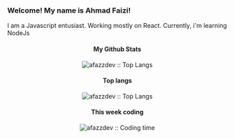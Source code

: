 ### Welcome! My name is Ahmad Faizi!
I am a Javascript entusiast. Working mostly on React. Currently, i'm learning NodeJs

<h4 align="center">My Github Stats</h4>
<p align="center"><img src="https://github-readme-stats.vercel.app/api?username=afazzdev" alt="afazzdev :: Top Langs" /></p>

<h4 align="center">Top langs</h4>
<p align="center"><img src="https://github-readme-stats.vercel.app/api/top-langs/?username=afazzdev&layout=compact&count_private=true&show_icons=true" alt="afazzdev :: Top Langs" /></p>

<h4 align="center">This week coding</h4>
<p align="center"><img src="(https://github-readme-stats.vercel.app/api/wakatime?username=afazzdev" alt="afazzdev :: Coding time" /></p>
